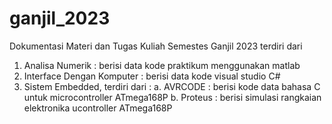 # ganjil_2023

Dokumentasi Materi dan Tugas Kuliah Semestes Ganjil 2023
terdiri dari 
1. Analisa Numerik : berisi data kode praktikum menggunakan matlab
2. Interface Dengan Komputer : berisi data kode visual studio C#
3. Sistem Embedded, terdiri dari :
   a. AVRCODE : berisi kode data bahasa C untuk microcontroller ATmega168P
   b. Proteus : berisi simulasi rangkaian elektronika ucontroller ATmega168P
